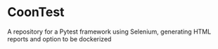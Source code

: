 # CoonTest
A repository for a Pytest framework using Selenium, generating HTML reports and option to be dockerized
